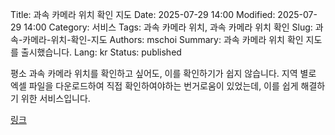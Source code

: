 Title: 과속 카메라 위치 확인 지도
Date: 2025-07-29 14:00
Modified: 2025-07-29 14:00
Category: 서비스
Tags: 과속 카메라 위치, 과속 카메라 위치 확인
Slug: 과속-카메라-위치-확인-지도
Authors: mschoi
Summary: 과속 카메라 위치 확인 지도를 출시했습니다.
Lang: kr
Status: published

평소 과속 카메라 위치를 확인하고 싶어도, 이를 확인하기가 쉽지 않습니다.
지역 별로 엑셀 파일을 다운로드하여 직접 확인하여야하는 번거로움이 있었는데,
이를 쉽게 해결하기 위한 서비스입니다.

[링크](https://speedcameramap.mschoi.com)
